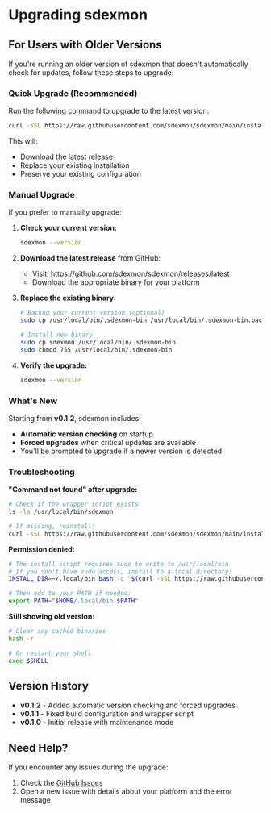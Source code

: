 # Upgrading sdexmon

## For Users with Older Versions

If you're running an older version of sdexmon that doesn't automatically check for updates, follow these steps to upgrade:

### Quick Upgrade (Recommended)

Run the following command to upgrade to the latest version:

```bash
curl -sSL https://raw.githubusercontent.com/sdexmon/sdexmon/main/install.sh | bash
```

This will:
- Download the latest release
- Replace your existing installation
- Preserve your existing configuration

### Manual Upgrade

If you prefer to manually upgrade:

1. **Check your current version:**
   ```bash
   sdexmon --version
   ```

2. **Download the latest release** from GitHub:
   - Visit: https://github.com/sdexmon/sdexmon/releases/latest
   - Download the appropriate binary for your platform

3. **Replace the existing binary:**
   ```bash
   # Backup your current version (optional)
   sudo cp /usr/local/bin/.sdexmon-bin /usr/local/bin/.sdexmon-bin.backup
   
   # Install new binary
   sudo cp sdexmon /usr/local/bin/.sdexmon-bin
   sudo chmod 755 /usr/local/bin/.sdexmon-bin
   ```

4. **Verify the upgrade:**
   ```bash
   sdexmon --version
   ```

### What's New

Starting from **v0.1.2**, sdexmon includes:
- **Automatic version checking** on startup
- **Forced upgrades** when critical updates are available
- You'll be prompted to upgrade if a newer version is detected

### Troubleshooting

**"Command not found" after upgrade:**
```bash
# Check if the wrapper script exists
ls -la /usr/local/bin/sdexmon

# If missing, reinstall:
curl -sSL https://raw.githubusercontent.com/sdexmon/sdexmon/main/install.sh | bash
```

**Permission denied:**
```bash
# The install script requires sudo to write to /usr/local/bin
# If you don't have sudo access, install to a local directory:
INSTALL_DIR=~/.local/bin bash -c "$(curl -sSL https://raw.githubusercontent.com/sdexmon/sdexmon/main/install.sh)"

# Then add to your PATH if needed:
export PATH="$HOME/.local/bin:$PATH"
```

**Still showing old version:**
```bash
# Clear any cached binaries
hash -r

# Or restart your shell
exec $SHELL
```

## Version History

- **v0.1.2** - Added automatic version checking and forced upgrades
- **v0.1.1** - Fixed build configuration and wrapper script
- **v0.1.0** - Initial release with maintenance mode

## Need Help?

If you encounter any issues during the upgrade:
1. Check the [GitHub Issues](https://github.com/sdexmon/sdexmon/issues)
2. Open a new issue with details about your platform and the error message
